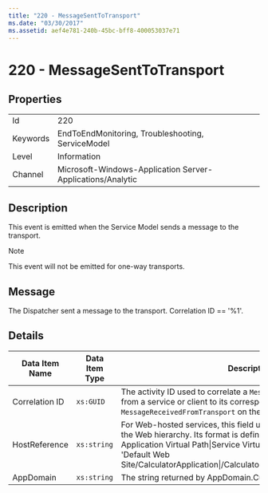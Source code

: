 ```yaml
---
title: "220 - MessageSentToTransport"
ms.date: "03/30/2017"
ms.assetid: aef4e781-240b-45bc-bff8-400053037e71
---
```

# 220 - MessageSentToTransport
## Properties  


|||  
|-|-|  
|Id|220|  
|Keywords|EndToEndMonitoring, Troubleshooting, ServiceModel|  
|Level|Information|  
|Channel|Microsoft-Windows-Application Server-Applications/Analytic|  

## Description  
 This event is emitted when the Service Model sends a message to the transport.  

> [!NOTE]
>  This event will not be emitted for one-way transports.  

## Message  
 The Dispatcher sent a message to the transport. Correlation ID == '%1'.  

## Details  


| Data Item Name | Data Item Type |                                                                                                                                                  Description                                                                                                                                                  |
|----------------|----------------|---------------------------------------------------------------------------------------------------------------------------------------------------------------------------------------------------------------------------------------------------------------------------------------------------------------|
| Correlation ID |   `xs:GUID`    |                                                                       The activity ID used to correlate a `MessageSentToTransport` event from a service or client to its corresponding `MessageReceivedFromTransport` on the other end.                                                                       |
| HostReference  |  `xs:string`   | For Web-hosted services, this field uniquely identifies the service in the Web hierarchy. Its format is defined as 'Web Site Name Application Virtual Path&#124;Service Virtual Path&#124;ServiceName'. Example: 'Default Web Site/CalculatorApplication&#124;/CalculatorService.svc&#124;CalculatorService'. |
|   AppDomain    |  `xs:string`   |                                                                                                                         The string returned by AppDomain.CurrentDomain.FriendlyName.                                                                                                                          |

